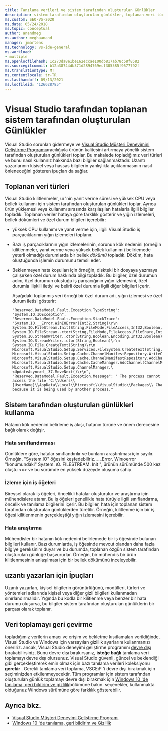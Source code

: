```yaml
---
title: Tanılama verileri ve sistem tarafından oluşturulan Günlükler
description: sistem tarafından oluşturulan günlükler, toplanan veri türleri ve sorunların giderilmesi ve ürün kalitesini geliştirmek için nasıl kullanıldığı Visual Studio hakkında bilgi edinin.
ms.custom: SEO-VS-2020
ms.date: 05/24/2018
ms.topic: conceptual
author: anandmeg
ms.author: meghaanand
manager: jmartens
ms.technology: vs-ide-general
ms.workload:
- multiple
ms.openlocfilehash: 1c273da8e1be162eccae100db817ab78c58f8582
ms.sourcegitcommit: b12a38744db371d2894769ecf305585f9577792f
ms.translationtype: MT
ms.contentlocale: tr-TR
ms.lasthandoff: 09/13/2021
ms.locfileid: "126628785"
---
```

# <a name="system-generated-logs-collected-by-visual-studio"></a>Visual Studio tarafından toplanan sistem tarafından oluşturulan Günlükler

Visual Studio sorunları gidermeye ve [Visual Studio Müşteri Deneyimini Geliştirme Programı](visual-studio-experience-improvement-program.md)aracılığıyla ürünün kalitesini artırmaya yönelik sistem tarafından oluşturulan günlükleri toplar. Bu makalede topladığımız veri türleri ve bunu nasıl kullanırız hakkında bazı bilgiler sağlanmaktadır. Uzantı yazarlarının kişisel veya hassas bilgilerin yanlışlıkla açıklanmasının nasıl önleneceğini gösteren ipuçları da sağlar.

## <a name="types-of-collected-data"></a>Toplanan veri türleri

Visual Studio kilitlenmeler, uı 'nin yanıt verme süresi ve yüksek CPU veya bellek kullanımı için sistem tarafından oluşturulan günlükleri toplar. Ayrıca ürün yüklemesi veya kullanımı sırasında karşılaşılan hatalarla ilgili bilgiler topladık. Toplanan veriler hataya göre farklılık gösterir ve yığın izlemeleri, bellek dökümleri ve özel durum bilgileri içerebilir:

- yüksek CPU kullanımı ve yanıt verme için, ilgili Visual Studio iş parçacıklarının yığın izlemeleri toplanır.

- Bazı iş parçacıklarının yığın izlemelerinin, sorunun kök nedenini (örneğin kilitlenmeler, yanıt verme veya yüksek bellek kullanımı) belirlemede yeterli olmadığı durumlarda bir bellek *dökümü* topladık. Döküm, hata oluştuğunda işlemin durumunu temsil eder.

- Beklenmeyen hata koşulları için örneğin, diskteki bir dosyaya yazmaya çalışırken özel durum hakkında bilgi topladık. Bu bilgiler, özel durumun adını, özel durumun oluştuğu iş parçacığının yığın izlemesini, özel durumla ilişkili iletiyi ve belirli özel durumla ilgili diğer bilgileri içerir.

   Aşağıdaki toplanmış veri örneği bir özel durum adı, yığın izlemesi ve özel durum iletisi gösterir:

   ```text
   "Reserved.DataModel.Fault.Exception.TypeString": "System.IO.IOException",
   "Reserved.DataModel.Fault.Exception.StackTrace": "System.IO.__Error.WinIOError(Int32,String)\r\n
   System.IO.FileStream.Init(String,FileMode,FileAccess,Int32,Boolean,FileShare,Int32,FileOptions,SECURITY_ATTRIBUTES,String,Boolean,Boolean,Boolean)\r\n
   System.IO.FileStream..ctor(String,FileMode,FileAccess,FileShare,Int32,FileOptions,String,Boolean,Boolean,Boolean)\r\nSystem.IO.StreamWriter.CreateFile(String,Boolean,Boolean)\r\n
   System.IO.StreamWriter..ctor(String,Boolean,Encoding,Int32,Boolean)\r\n
   System.IO.StreamWriter..ctor(String,Boolean)\r\n
   System.IO.File.CreateText(String)\r\n
   Microsoft.VisualStudio.Setup.Services.FileSystem.CreateText(String,Boolean)\r\n
   Microsoft.VisualStudio.Setup.Cache.ChannelManifestRepository.WriteChannelManifest(IChannelManifest,String,String)\r\n
   Microsoft.VisualStudio.Setup.Cache.ChannelManifestRepository.AddChannel(ChannelManifestPair,Boolean)\r\n
   Microsoft.VisualStudio.Setup.Cache.CacheManager.AddChannel(ChannelManifestPair,Boolean)\r\n
   Microsoft.VisualStudio.Setup.ChannelManager.\<UpdateAsync>d__37.MoveNext()\r\n”,
   "Reserved.DataModel.Fault.Exception.Message": " The process cannot access the file 'C:\\Users\\[UserName]\\AppData\\Local\\Microsoft\\VisualStudio\\Packages\\_Channels\\4CB340F5\\channelManifest.json' because it is being used by another process."
   ```

## <a name="how-we-use-system-generated-logs"></a>Sistem tarafından oluşturulan günlükleri kullanma

Hatanın kök nedenini belirleme iş akışı, hatanın türüne ve önem derecesine bağlı olarak değişir.

### <a name="error-classification"></a>Hata sınıflandırması

Günlüklere göre, hatalar sınıflandırılır ve bunların araştırılması için sayılır. Örneğin, "System.IO" öğesini keşfedebiliriz. \_ _Error. Winıoerror "konumundaki" System. ıO. FILESTREAM. Init ", ürünün sürümünde 500 kez oluştu \<x> ve bu sürümde en yüksek düzeyde oluşuma sahip.

### <a name="work-items-for-tracking"></a>İzleme için iş öğeleri

Bireysel olarak iş öğeleri, öncelikli hatalar oluşturulur ve araştırma için mühendislere atanır. Bu iş öğeleri genellikle hata türüyle ilgili sınıflandırma, öncelik ve tanılama bilgilerini içerir. Bu bilgiler, hata için toplanan sistem tarafından oluşturulan günlüklerden türetilir. Örneğin, kilitlenme için bir iş öğesi kilitlenmenin gerçekleştiği yığın izlemesini içerebilir.

### <a name="error-investigation"></a>Hata araştırma

Mühendisler bir hatanın kök nedenini belirlemede bir iş öğesinde bulunan bilgileri kullanır. Bazı durumlarda, iş öğesinde mevcut olandan daha fazla bilgiye gereksinim duyar ve bu durumda, toplanan özgün sistem tarafından oluşturulan günlüğe başvururlar. Örneğin, bir mühendis bir ürün kilitlenmesinin anlaşılması için bir bellek dökümünü inceleyebilir.

## <a name="tips-for-extension-authors"></a>uzantı yazarları için İpuçları

Uzantı yazarları, kişisel bilgilerin görünürlüğünü, modülleri, türleri ve yöntemleri adlarında kişisel veya diğer gizli bilgileri kullanmadan sınırlandırmalıdır. Yığında bu kodla bir kilitlenme veya benzer bir hata durumu oluşursa, bu bilgiler sistem tarafından oluşturulan günlüklerin bir parçası olarak toplanır.

## <a name="opt-out-of-data-collection"></a>Veri toplamayı geri çevirme

topladığımız verilerin amacı ve erişim ve bekletme kısıtlamaları verildiğinde, Visual Studio ve Windows için varsayılan gizlilik ayarlarını kullanmanızı öneririz. ancak, Visual Studio deneyimi geliştirme programını [devre dışı](../ide/visual-studio-experience-improvement-program.md#opt-in-or-out) bırakabilirsiniz. Bunu devre dışı bırakırsanız, **isteğe bağlı** tanılama veri toplamayı devre dışı olursunuz. Visual Studio güvenli, güncel ve beklendiği gibi gerçekleştirerek emin olmak için bazı tanılama verileri koleksiyonu **gerekir** . Gerekli tanılama veri toplama, VSCEıP 'i devre dışı bırakmak için seçiminizden etkilenmeyecektir. Tüm programlar için sistem tarafından oluşturulan günlük toplamayı devre dışı bırakmak için [Windows 10 'de tanılama, geri bildirim ve gizlilik](https://privacy.microsoft.com/windows-10-feedback-diagnostics-and-privacy)bölümüne bakın. seçenekler, kullanmakta olduğunuz Windows sürümüne göre farklılık gösterebilir.

## <a name="see-also"></a>Ayrıca bkz.

- [Visual Studio Müşteri Deneyimi Geliştirme Programı](visual-studio-experience-improvement-program.md)
- [Windows 10 'de tanılama, geri bildirim ve Gizlilik](https://privacy.microsoft.com/windows-10-feedback-diagnostics-and-privacy)
